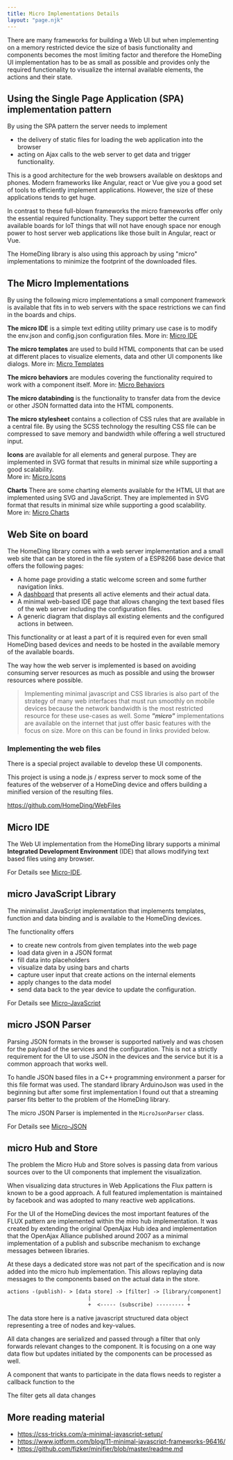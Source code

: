 ```yaml
---
title: Micro Implementations Details
layout: "page.njk"
---
```


There are many frameworks for building a Web UI but when implementing on a memory restricted device the size of basis functionality and components becomes the most limiting factor and therefore the HomeDing UI implementation has to be as small as possible and provides only the required functionality to visualize the internal available elements, the actions and their state.

## Using the Single Page Application (SPA) implementation pattern

By using the SPA pattern the server needs to implement

* the delivery of static files for loading the web application into the browser
* acting on Ajax calls to the web server to get data and trigger functionality.

This is a good architecture for the web browsers available on desktops and phones. Modern frameworks like Angular, react or Vue give you a good set of tools to efficiently implement applications. However, the size of these applications tends to get huge.

In contrast to these full-blown frameworks the micro frameworks offer only the essential required functionality. They support better the current available boards for IoT things that will not have enough space nor enough power to host server web applications like those built in Angular, react or Vue.

The HomeDing library is also using this approach by using "micro" implementations to minimize the footprint of the downloaded files.


## The Micro Implementations

By using the following micro implementations a small component framework is available that fits in to web servers with the space restrictions we can find in the boards and chips.

**The micro IDE** is a simple text editing utility primary use case is to modify the env.json and config.json configuration files.
More in: [Micro IDE](/dev/microide.md)

**The micro templates** are used to build HTML components that can be used at different places to visualize elements, data and other UI components like dialogs.
More in: [Micro Templates](/dev/microtemplates.md)

**The micro behaviors** are modules covering the functionality required to work with a component itself.
More in: [Micro Behaviors](/dev/microbehaviors.md)

**The micro databinding** is the functionality to transfer data from the device or other JSON formatted data into the HTML components.

**The micro stylesheet** contains a collection of CSS rules that are available in a central file. By using the SCSS technology the resulting CSS file can be compressed to save memory and bandwidth while offering a well structured input.

**Icons** are available for all elements and general purpose. They are implemented in SVG format that results in minimal size while supporting a good  scalability.
<br />More in: [Micro Icons](/dev/microicons.md)

**Charts** There are some charting elements available for the HTML UI that are implemented using SVG and JavaScript.
They are implemented in SVG format that results in minimal size while supporting a good  scalability.
<br />More in: [Micro Charts](/dev/microcharts.md)


## Web Site on board

The HomeDing library comes with a web server implementation and a small web site that can be stored in the file system of a ESP8266 base device that offers the following pages:

* A home page providing a static welcome screen and some further navigation links.
* A [dashboard](/dev/dashboard.md) that presents all active elements and their actual data.
* A minimal web-based IDE page that allows changing the text based files of the web server including the configuration files.
* A generic diagram that displays all existing elements and the configured actions in between.

This functionality or at least a part of it is required even for even small HomeDing based devices and needs to be hosted in the available memory of the available boards.

The way how the web server is implemented is based on avoiding consuming server resources as much as possible and using the browser resources where possible.

> Implementing minimal javascript and CSS libraries is also part of the strategy of many web interfaces that must run smoothly on mobile devices because the network bandwidth is the most restricted resource for these use-cases as well.
> Some ***"micro"*** implementations are available on the internet that just offer basic features with the focus on size.
> More on this can be found in links provided below.

### Implementing the web files

There is a special project available to develop these UI components.

This project is using a node.js / express server to mock some of the features of the webserver of a HomeDing device and offers building a minified version of the resulting files.

<https://github.com/HomeDing/WebFiles>


## Micro IDE

The Web UI implementation from the HomeDing library supports a minimal **Integrated Development Environment** (IDE)
that allows modifying text based files using any browser.

For Details see [Micro-IDE](/dev/microide.md).

## micro JavaScript Library

The minimalist JavaScript implementation that implements templates, function and data binding and is available to the HomeDing devices.

The functionality offers

* to create new controls from given templates into the web page
* load data given in a JSON format
* fill data into placeholders
* visualize data by using  bars and charts
* capture user input that create actions on the internal elements
* apply changes to the data model
* send data back to the year device to update the configuration.

For Details see [Micro-JavaScript](/dev/microjavascript.md)

## micro JSON Parser

Parsing JSON formats in the browser is supported natively and was chosen for the payload of the services and the configuration. This is not a strictly requirement for the UI to use JSON in the devices and the service but it is a common approach that works well.

To handle JSON based files in a C++ programming environment a parser for this file format was used. The standard library ArduinoJson was used in the beginning but after some first implementation I found out that a streaming parser fits better to the problem of the HomeDing library.

The micro JSON Parser is implemented in the `MicroJsonParser` class.

For Details see [Micro-JSON](/dev/microjson.md)

## micro Hub and Store

The problem the Micro Hub and Store solves is passing data from various sources over to the UI components that implement the visualization.

When visualizing data structures in Web Applications the Flux pattern is known to be a good approach. A full featured implementation is maintained by facebook and was adopted to many reactive web applications.

For the UI of the HomeDing devices the most important features of the FLUX pattern are implemented within the miro hub implementation.
It was created by extending the original OpenAjax Hub idea and implementation that the OpenAjax Alliance published around 2007 as a minimal implementation of a publish and subscribe mechanism to exchange messages between libraries.

At these days a dedicated store was not part of the specification and is now added into the micro hub implementation.
This allows replaying data messages to the components based on the actual data in the store.


``` txt
actions -(publish)- > [data store] -> [filter] -> [library/component]
                          |                               |
                          +  <----- (subscribe) --------- +
```

The data store here is a native javascript structured data object representing a tree of nodes and key-values.

All data changes are serialized and passed through a filter that only forwards relevant changes to the component.
It is focusing on a one way data flow but updates initiated by the components can be processed as well.

A component that wants to participate in the data flows needs to register a callback function to the

The filter gets all data changes


## More reading material

* <https://css-tricks.com/a-minimal-javascript-setup/>
* <https://www.jotform.com/blog/11-minimal-javascript-frameworks-96416/>
* <https://github.com/fizker/minifier/blob/master/readme.md>
